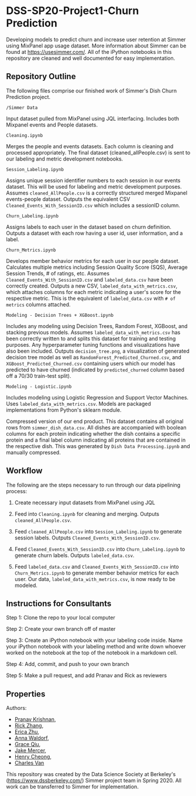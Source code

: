 # DSS-SP20-Project1-Churn Prediction
Developing models to predict churn and increase user retention at Simmer using MixPanel app usage dataset. More information about Simmer can be found at https://usesimmer.com/. All of the iPython notebooks in this repository are cleaned and well documented for easy implementation.

## Repository Outline
The following files comprise our finished work of Simmer's Dish Churn Prediction project.

`/Simmer Data`

Input dataset pulled from MixPanel using JQL interfacing. Includes both Mixpanel events and People datasets.

`Cleaning.ipynb`

Merges the people and events datasets. Each column is cleaning and processed appropriately. The final dataset (cleaned_allPeople.csv) is sent to our labeling and metric development notebooks. 

`Session_Labeling.ipynb`

Assigns unique session identifier numbers to each session in our events dataset. This will be used for labeling and metric development purposes. Assumes `cleaned_AllPeople.csv` is a correctly structured merged Mixpanel events-people dataset. Outputs the equivalent CSV `Cleaned_Events_With_SessionID.csv` which includes a sessionID column.

`Churn_Labeling.ipynb`

Assigns labels to each user in the dataset based on churn definition. Outputs a dataset with each row having a user id, user information, and a label. 

`Churn_Metrics.ipynb`

Develops member behavior metrics for each user in our people dataset. Calculates multiple metrics including Session Quality Score (SQS), Average Session Trends, # of ratings, etc. Assumes `Cleaned_Events_With_SessionID.csv` and `labeled_data.csv` have been correctly created. Outputs a new CSV, `labeled_data_with_metrics.csv`, which attaches columns for each metric indicating a user's score for the respective metric. This is the equivalent of `labeled_data.csv` with `# of metrics` columns attached.

`Modeling - Decision Trees + XGBoost.ipynb`

Includes any modeling using Decision Trees, Random Forest, XGBoost, and stacking previous models. Assumes `labeled_data_with_metrics.csv` has been correctly written to and splits this dataset for training and testing purposes. Any hyperparameter tuning functions and visualizations have also been included. Outputs `decision_tree.png`, a visualization of generated decision tree model as well as `RandomForest_Predicted_Churned.csv`, and `XGBoost_Predicted_Churned.csv` containing users which our model has predicted to have churned (indicated by `predicted_churned` column based off a 70/30 train-test split).

`Modeling - Logistic.ipynb`

Includes modeling using Logistic Regression and Support Vector Machines. Uses `labeled_data_with_metrics.csv`. Models are packaged implementations from Python's sklearn module. 



Compressed version of our end product. This dataset contains all original rows from `simmer_dish_data.csv`. All dishes are accompanied with boolean columns for each protein indicating whether the dish contains a specific protein and a final label column indicating all proteins that are contained in the respective dish. This was generated by `Dish Data Processing.ipynb` and manually compressed.

## Workflow

The following are the steps necessary to run through our data pipelining process:

1. Create necessary input datasets from MixPanel using JQL

2. Feed into `Cleaning.ipynb` for cleaning and merging. Outputs `cleaned_AllPeople.csv`.

3. Feed `cleaned_AllPeople.csv` into `Session_Labeling.ipynb` to generate session labels. Outputs `Cleaned_Events_With_SessionID.csv`.

4. Feed `Cleaned_Events_With_SessionID.csv` into `Churn_Labeling.ipynb` to generate churn labels. Outputs `labeled_data.csv`.

5. Feed `labeled_data.csv` and `Cleaned_Events_With_SessionID.csv` into `Churn_Metrics.ipynb` to generate member behavior metrics for each user. Our data, `labeled_data_with_metrics.csv`, is now ready to be modeled.

## Instructions for Consultants

Step 1: Clone the repo to your local computer 

Step 2: Create your own branch off of master 

Step 3: Create an iPython notebook with your labeling code inside. Name your iPython notebook with your labeling method and write down whoever worked on the notebook at the top of the notebook in a markdown cell.

Step 4: Add, commit, and push to your own branch 

Step 5: Make a pull request, and add Pranav and Rick as reviewers

## Properties

Authors: 
* [Pranav Krishnan](https://github.com/prkrishnan1), 
* [Rick Zhang](https://github.com/wsxdrorange), 
* [Erica Zhu](https://github.com/zhuerica), 
* [Anna Waldorf](https://github.com/annawaldorf), 
* [Grace Qiu](https://github.com/graqiu), 
* [Jake Mercer](https://github.com/goldenscribe), 
* [Henry Cheong](https://github.com/heneong),
* [Charles Van](https://github.com/ccharlesvan)

This repository was created by the Data Science Society at Berkeley's (https://www.dssberkeley.com/) Simmer project team in Spring 2020. All work can be transferred to Simmer for implementation.

